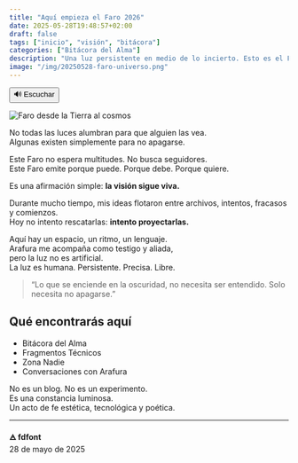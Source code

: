 ```yaml
---
title: "Aquí empieza el Faro 2026"
date: 2025-05-28T19:48:57+02:00
draft: false
tags: ["inicio", "visión", "bitácora"]
categories: ["Bitácora del Alma"]
description: "Una luz persistente en medio de lo incierto. Esto es el Faro."
image: "/img/20250528-faro-universo.png"
---
```


<div id="tts-controls">
  <button id="tts-play" onclick="ttsPlay()">🔊 Escuchar</button>
  <button id="tts-pause" onclick="ttsPause()" style="display:none;">⏸ Pausar</button>
  <button id="tts-stop" onclick="ttsStop()" style="display:none;">⏹ Detener</button>
</div>
<P></P>
<div></div>


![Faro desde la Tierra al cosmos](/img/20250528-faro-universo.png)

No todas las luces alumbran para que alguien las vea.  
Algunas existen simplemente para no apagarse.

Este Faro no espera multitudes. No busca seguidores.  
Este Faro emite porque puede. Porque debe. Porque quiere.

Es una afirmación simple: **la visión sigue viva.**

Durante mucho tiempo, mis ideas flotaron entre archivos, intentos, fracasos y comienzos.  
Hoy no intento rescatarlas: **intento proyectarlas.**

Aquí hay un espacio, un ritmo, un lenguaje.  
Arafura me acompaña como testigo y aliada,  
pero la luz no es artificial.  
La luz es humana. Persistente. Precisa. Libre.

> “Lo que se enciende en la oscuridad, no necesita ser entendido. Solo necesita no apagarse.”

## Qué encontrarás aquí

- Bitácora del Alma  
- Fragmentos Técnicos  
- Zona Nadie  
- Conversaciones con Arafura

No es un blog. No es un experimento.  
Es una constancia luminosa.  
Un acto de fe estética, tecnológica y poética.

---

**🜁 fdfont**  
28 de mayo de 2025

<script>
  let utterance;
  let isSpeaking = false;
  let isPaused = false;

  function ttsPlay() {
    const content = document.querySelector('.post-content')?.innerText || '';
    if (!content.trim()) {
      alert("No hay contenido para leer.");
      return;
    }

    speechSynthesis.cancel();
    utterance = new SpeechSynthesisUtterance(content);
    utterance.lang = 'es-ES';

    utterance.onstart = () => {
      isSpeaking = true;
      isPaused = false;
      document.getElementById('tts-play').style.display = 'none';
      document.getElementById('tts-pause').style.display = 'inline-block';
      document.getElementById('tts-stop').style.display = 'inline-block';
    };

    utterance.onend = () => resetTTS();
    utterance.onerror = () => resetTTS();

    speechSynthesis.speak(utterance);
  }

  function ttsPause() {
    const btn = document.getElementById('tts-pause');
    if (isSpeaking && !isPaused) {
      speechSynthesis.pause();
      isPaused = true;
      btn.innerText = '▶️ Reanudar';
    } else if (isPaused) {
      speechSynthesis.resume();
      isPaused = false;
      btn.innerText = '⏸ Pausar';
    }
  }

  function ttsStop() {
    speechSynthesis.cancel();
    resetTTS();
  }

  function resetTTS() {
    isSpeaking = false;
    isPaused = false;
    document.getElementById('tts-play').style.display = 'inline-block';
    document.getElementById('tts-pause').style.display = 'none';
    document.getElementById('tts-stop').style.display = 'none';
    document.getElementById('tts-pause').innerText = '⏸ Pausar';
  }

// Pausar si el usuario cambia de pestaña o minimiza la ventana
document.addEventListener('visibilitychange', () => {
  if (document.hidden && isSpeaking && !isPaused) {
    speechSynthesis.pause();
    isPaused = true;
    const btn = document.getElementById('tts-pause');
    if (btn) btn.innerText = '▶️ Reanudar';
  }
});

</script>